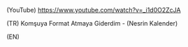 (YouTube) https://www.youtube.com/watch?v=_i1d0O2ZcJA

(TR) Komşuya Format Atmaya Giderdim - (Nesrin Kalender)

(EN)
